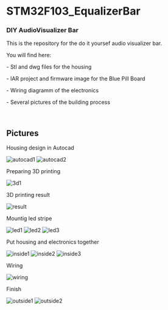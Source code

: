 # STM32F103_EqualizerBar

<html>
<body>
<h3>DIY AudioVisualizer Bar</h3>

<p>This is the repository for the do it yoursef audio visualizer bar.</p>
<p>You will find here:</p> 
<p>- Stl and dwg files for the housing</p>
<p>- IAR project and firmware image for the Blue Pill Board</p>
<p>- Wiring diagramm of the electronics</p>
<p>- Several pictures of the building process</p>

<br>

<h2>Pictures</h2>
<p>Housing design in Autocad</p>
<img src="https://github.com/nicokorn/STM32F103_AudioVisualizerBar/blob/main/docs/AutoCad1.PNG" alt="autocad1">
<img src="https://github.com/nicokorn/STM32F103_AudioVisualizerBar/blob/main/docs/AutoCad2.PNG" alt="autocad2">
<p>Preparing 3D printing</p>
<img src="https://github.com/nicokorn/STM32F103_AudioVisualizerBar/blob/main/docs/3dPrint1.PNG" alt="3d1">
<p>3D printing result</p>
<img src="https://github.com/nicokorn/STM32F103_AudioVisualizerBar/blob/main/docs/3dresult.jpg" alt="result">
<p>Mountig led stripe</p>
<img src="https://github.com/nicokorn/STM32F103_AudioVisualizerBar/blob/main/docs/led1.jpg" alt="led1">
<img src="https://github.com/nicokorn/STM32F103_AudioVisualizerBar/blob/main/docs/led2.jpg" alt="led2">
<img src="https://github.com/nicokorn/STM32F103_AudioVisualizerBar/blob/main/docs/led3.jpg" alt="led3">
<p>Put housing and electronics together</p>
<img src="https://github.com/nicokorn/STM32F103_AudioVisualizerBar/blob/main/docs/inside1.jpg" alt="inside1">
<img src="https://github.com/nicokorn/STM32F103_AudioVisualizerBar/blob/main/docs/inside2.jpg" alt="inside2">
<img src="https://github.com/nicokorn/STM32F103_AudioVisualizerBar/blob/main/docs/inside3.jpg" alt="inside3">
<p>Wiring</p>
<img src="https://github.com/nicokorn/STM32F103_AudioVisualizerBar/blob/main/docs/wiring.PNG" alt="wiring">
<p>Finish</p>
<img src="https://github.com/nicokorn/STM32F103_AudioVisualizerBar/blob/main/docs/outside1.jpg" alt="outside1">
<img src="https://github.com/nicokorn/STM32F103_AudioVisualizerBar/blob/main/docs/outside2.jpg" alt="outside2">

</body>
</html>
